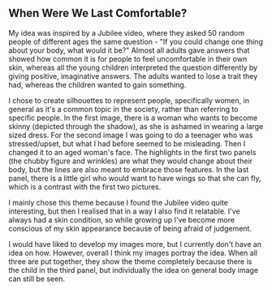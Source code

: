 ## When Were We Last Comfortable?

My idea was inspired by a Jubilee video, where they asked 50 random people of different ages the same question - "If you could change one thing about your body, what would it be?" Almost all adults gave answers that showed how common it is for people to feel uncomfortable in their own skin, whereas all the young children interpreted the question differently by giving positive, imaginative answers. The adults wanted to lose a trait they had, whereas the children wanted to gain something.

I chose to create silhouettes to represent people, specifically women, in general as it's a common topic in the society, rather than referring to specific people. In the first image, there is a woman who wants to become skinny (depicted through the shadow), as she is ashamed in wearing a large sized dress. For the second image I was going to do a teenager who was stressed/upset, but what I had before seemed to be misleading. Then I changed it to an aged woman's face. The highlights in the first two panels (the chubby figure and wrinkles) are what they would change about their body, but the lines are also meant to embrace those features. In the last panel, there is a little girl who would want to have wings so that she can fly, which is a contrast with the first two pictures.

I mainly chose this theme because I found the Jubilee video quite interesting, but then I realised that in a way I also find it relatable. I've always had a skin condition, so while growing up I've become more conscious of my skin appearance because of being afraid of judgement.

I would have liked to develop my images more, but I currently don't have an idea on how. However, overall I think my images portray the idea. When all three are put together, they show the theme completely because there is the child in the third panel, but individually the idea on general body image can still be seen.


